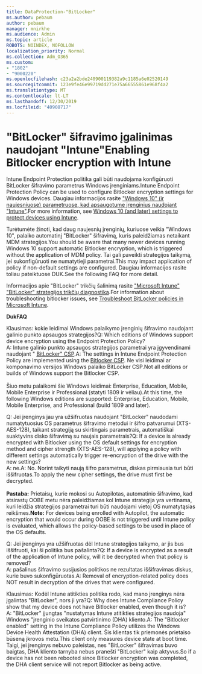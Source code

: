 ```yaml
---
title: DataProtection-"BitLocker"
ms.author: pebaum
author: pebaum
manager: mnirkhe
ms.audience: Admin
ms.topic: article
ROBOTS: NOINDEX, NOFOLLOW
localization_priority: Normal
ms.collection: Adm_O365
ms.custom:
- "1802"
- "9000220"
ms.openlocfilehash: c23a2a2bde240900119382a9c1185a6e02520149
ms.sourcegitcommit: 123e9fe46e99719dd271e75a66555861e968f4a2
ms.translationtype: MT
ms.contentlocale: lt-LT
ms.lasthandoff: 12/30/2019
ms.locfileid: "40908717"
---
```

# <a name="enabling-bitlocker-encryption-with-intune"></a><span data-ttu-id="4b811-102">"BitLocker" šifravimo įgalinimas naudojant "Intune"</span><span class="sxs-lookup"><span data-stu-id="4b811-102">Enabling Bitlocker encryption with Intune</span></span>

 <span data-ttu-id="4b811-103">Intune Endpoint Protection politika gali būti naudojama konfigūruoti BitLocker šifravimo parametrus Windows įrenginiams.</span><span class="sxs-lookup"><span data-stu-id="4b811-103">Intune Endpoint Protection Policy can be used to configure Bitlocker encryption settings for Windows devices.</span></span> <span data-ttu-id="4b811-104">Daugiau informacijos rasite ["Windows 10" (ir naujesniuose) parametruose, kad apsaugotume įrenginius naudojant "Intune"](https://docs.microsoft.com/intune/endpoint-protection-windows-10#windows-encryption).</span><span class="sxs-lookup"><span data-stu-id="4b811-104">For more information, see [Windows 10 (and later) settings to protect devices using Intune](https://docs.microsoft.com/intune/endpoint-protection-windows-10#windows-encryption).</span></span>
 
<span data-ttu-id="4b811-105">Turėtumėte žinoti, kad daug naujesnių įrenginių, kuriuose veikia "Windows 10", palaiko automatinį "BitLocker" šifravimą, kuris paleidžiamas netaikant MDM strategijos.</span><span class="sxs-lookup"><span data-stu-id="4b811-105">You should be aware that many newer devices running Windows 10 support automatic Bitlocker encryption, which is triggered without the application of MDM policy.</span></span> <span data-ttu-id="4b811-106">Tai gali paveikti strategijos taikymą, jei sukonfigūruoti ne numatytieji parametrai.</span><span class="sxs-lookup"><span data-stu-id="4b811-106">This may impact application of policy if non-default settings are configured.</span></span> <span data-ttu-id="4b811-107">Daugiau informacijos rasite toliau pateiktuose DUK.</span><span class="sxs-lookup"><span data-stu-id="4b811-107">See the following FAQ for more detail.</span></span>
 
<span data-ttu-id="4b811-108">Informacijos apie "BitLocker" trikčių šalinimą rasite ["Microsoft Intune" "BitLocker" strategijos trikčių diagnostika](https://docs.microsoft.com/intune/protect/troubleshoot-bitlocker-policies).</span><span class="sxs-lookup"><span data-stu-id="4b811-108">For information about troubleshooting bitlocker issues, see [Troubleshoot BitLocker policies in Microsoft Intune](https://docs.microsoft.com/intune/protect/troubleshoot-bitlocker-policies).</span></span>
 
 
<span data-ttu-id="4b811-109">**Duk**</span><span class="sxs-lookup"><span data-stu-id="4b811-109">**FAQ**</span></span>

 <span data-ttu-id="4b811-110">Klausimas: kokie leidimai Windows palaikymo įrenginių šifravimo naudojant galinio punkto apsaugos strategijos?</span><span class="sxs-lookup"><span data-stu-id="4b811-110">Q: Which editions of Windows support device encryption using the Endpoint Protection Policy?</span></span><br>
 <span data-ttu-id="4b811-111">A: Intune galinio punkto apsaugos strategijos parametrai yra įgyvendinami naudojant " [BitLocker" CSP](https://docs.microsoft.com/windows/client-management/mdm/bitlocker-csp).</span><span class="sxs-lookup"><span data-stu-id="4b811-111">A: The settings in Intune Endpoint Protection Policy  are implemented using the [Bitlocker CSP](https://docs.microsoft.com/windows/client-management/mdm/bitlocker-csp).</span></span> <span data-ttu-id="4b811-112">Ne visi leidimai ar komponavimo versijos Windows palaiko BitLocker CSP.</span><span class="sxs-lookup"><span data-stu-id="4b811-112">Not all editions or builds of Windows support the Bitlocker CSP.</span></span> <br><br>
      <span data-ttu-id="4b811-113">Šiuo metu palaikomi šie Windows leidimai: Enterprise, Education, Mobile, Mobile Enterprise ir Professional (statyti 1809 ir vėliau).</span><span class="sxs-lookup"><span data-stu-id="4b811-113">At this time, the following Windows editions are supported: Enterprise, Education, Mobile, Mobile Enterprise, and Professional (build 1809 and later).</span></span>
 
<span data-ttu-id="4b811-114">Q: Jei įrenginys jau yra užšifruotas naudojant "BitLocker" naudodami numatytuosius OS parametrus šifravimo metodui ir šifro patvarumui (XTS-AES-128), taikant strategiją su skirtingais parametrais, automatiškai suaktyvins disko šifravimą su naujais parametrais?</span><span class="sxs-lookup"><span data-stu-id="4b811-114">Q: If a device is already encrypted with Bitlocker using the OS default settings for encryption method and cipher strength (XTS-AES-128), will applying a policy with different settings automatically trigger re-encryption of the drive with the new settings?</span></span><br>
<span data-ttu-id="4b811-115">A: ne.</span><span class="sxs-lookup"><span data-stu-id="4b811-115">A: No.</span></span> <span data-ttu-id="4b811-116">Norint taikyti naują šifro parametrus, diskas pirmiausia turi būti iššifruotas.</span><span class="sxs-lookup"><span data-stu-id="4b811-116">To apply the new cipher settings, the drive must first be decrypted.</span></span><br><br>
<span data-ttu-id="4b811-117">**Pastaba:** Prietaisų, kurie mokosi su Autopilotas, automatinio šifravimo, kad atsirastų OOBE metu nėra paleidžiamas kol Intune strategija yra vertinama, kuri leidžia strategijos parametrai turi būti naudojami vietoj OS numatytąsias reikšmes.</span><span class="sxs-lookup"><span data-stu-id="4b811-117">**Note:** For devices being enrolled with Autopilot, the automatic encryption that would occur during OOBE is not triggered until Intune policy is evaluated, which allows the policy-based settings to be used in place of the OS defaults.</span></span>
 
<span data-ttu-id="4b811-118">Q: Jei įrenginys yra užšifruotas dėl Intune strategijos taikymo, ar jis bus iššifruoti, kai ši politika bus pašalinta?</span><span class="sxs-lookup"><span data-stu-id="4b811-118">Q: If a device is encrypted as a result of the  application of Intune policy, will it be decrypted when that policy is removed?</span></span><br>
<span data-ttu-id="4b811-119">A: pašalinus šifravimo susijusios politikos ne rezultatas iššifravimas diskus, kurie buvo sukonfigūruotas.</span><span class="sxs-lookup"><span data-stu-id="4b811-119">A: Removal of encryption-related policy does NOT result in decryption of the drives that were configured.</span></span>
 
<span data-ttu-id="4b811-120">Klausimas: Kodėl Intune atitikties politika rodo, kad mano įrenginys nėra įgalintas "BitLocker", nors ji yra?</span><span class="sxs-lookup"><span data-stu-id="4b811-120">Q: Why does Intune Compliance Policy show that my device does not have Bitlocker enabled, even though it is?</span></span><br>
<span data-ttu-id="4b811-121">A: "BitLocker" įjungtas "nustatymas Intune atitikties strategijos naudoja" Windows "įrenginio sveikatos patvirtinimo (DHA) kliento.</span><span class="sxs-lookup"><span data-stu-id="4b811-121">A: The "Bitlocker enabled" setting in the Intune Compliance Policy utilizes the Windows Device Health Attestation  (DHA) client.</span></span> <span data-ttu-id="4b811-122">Šis klientas tik priemonės prietaiso būseną įkrovos metu.</span><span class="sxs-lookup"><span data-stu-id="4b811-122">This client only measures device state at boot time.</span></span> <span data-ttu-id="4b811-123">Taigi, jei įrenginys nebuvo paleistas, nes "BitLocker" šifravimas buvo baigtas, DHA kliento tarnyba nebus pranešti "BitLocker" kaip aktyvus.</span><span class="sxs-lookup"><span data-stu-id="4b811-123">So if a device has not been rebooted since Bitlocker encryption was completed, the DHA client service will not report Bitlocker as being active.</span></span>
 
 